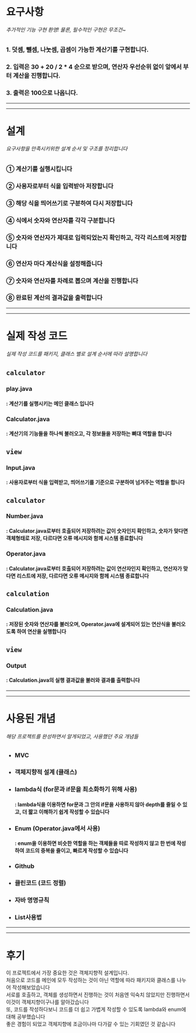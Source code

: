 # 요구사항
###### 추가적인 기능 구현 환영! 물론, 필수적인 구현은 무조건~ 
### 1. 덧셈, 뺄셈, 나눗셈, 곱셈이 가능한 계산기를 구현합니다.
### 2. 입력은 30 + 20 / 2 * 4 순으로 받으며, 연산자 우선순위 없이 앞에서 부터 계산을 진행합니다.
### 3. 출력은 100으로 나옵니다.

<hr/>
<hr/>

# 설계
###### 요구사항을 만족시키위한 설계 순서 및 구조를 정리합니다
### ① 계산기를 실행시킵니다
### ② 사용자로부터 식을 입력받아 저장합니다
### ③ 해당 식을 띄어쓰기로 구분하여 다시 저장합니다
### ④ 식에서 숫자와 연산자를 각각 구분합니다
### ⑤ 숫자와 연산자가 제대로 입력되었는지 확인하고, 각각 리스트에 저장합니다
### ⑥ 연산자 마다 계산식을 설정해줍니다
### ⑦ 숫자와 연산자를 차례로 뽑으며 계산을 진행합니다
### ⑧ 완료된 계산의 결과값을 출력합니다


<hr/>
<hr/>

# 실제 작성 코드
###### 실제 작성 코드를 패키지, 클래스 별로 설계 순서에 따라 설명합니다
## `calculator`
### play.java
#### : 계산기를 실행시키는 메인 클래스 입니다
### Calculator.java
#### : 계산기의 기능들을 하나씩 불러오고, 각 정보들을 저장하는 뼈대 역할을 합니다
## `view`
### Input.java
#### : 사용자로부터 식을 입력받고, 띄어쓰기를 기준으로 구분하여 넘겨주는 역할을 합니다
## `calculator`
### Number.java
####  : Calculator.java로부터 호출되어 저장하려는 값이 숫자인지 확인하고, 숫자가 맞다면 객체형태로 저장, 다르다면 오류 메시지와 함께 시스템 종료합니다
### Operator.java
#### : Calculator.java로부터 호출되어 저장하려는 값이 연산자인지 확인하고, 연산자가 맞다면 리스트에 저장, 다르다면 오류 메시지와 함께 시스템 종료합니다
## `calculation`
### Calculation.java
#### : 저장된 숫자와 연산자를 불러오며, Operator.java에 설계되어 있는 연산식을 불러오도록 하여 연산을 실행합니다
## `view`
### Output
#### : Calculation.java의 실행 결과값을 불러와 결과를 출력합니다

<hr/>
<hr/>

# 사용된 개념
###### 해당 프로젝트를 완성하면서 알게되었고, 사용했던 주요 개념들
* ### MVC
* ### 객체지향적 설계 (클래스)
* ### lambda식 (for문과 if문을 최소화하기 위해 사용)
    #### : lambda식을 이용하면 for문과 그 안의 if문을 사용하지 않아 depth를 줄일 수 있고, 더 짧고 이해하기 쉽게 작성할 수 있습니다
* ### Enum (Operator.java에서 사용)
    #### : enum을 이용하면 비슷한 역할을 하는 객체들을 따로 작성하지 않고 한 번에 작성하여 코드의 중복을 줄이고, 빠르게 작성할 수 있습니다
* ### Github
* ### 클린코드 (코드 정렬)
* ### 자바 명명규칙
* ### List사용법

<hr/>
<hr/>

# 후기
이 프로젝트에서 가장 중요한 것은 객체지향적 설계입니다. <br/>
처음으로 코드를 메인에 모두 작성하는 것이 아닌 역할에 따라 패키지와 클래스를 나누어 작성해보았습니다 <br/>
서로를 호출하고, 객체를 생성하면서 진행하는 것이 처음엔 익숙치 않았지만 진행하면서 이것이 객체지향이구나를 알아갔습니다 <br/>
또, 코드를 작성하다보니 코드를 더 쉽고 가볍게 작성할 수 있도록 lambda와 enum에 대해 공부했습니다<br/>
좋은 경험이 되었고 객체지향에 조금이나마 다가갈 수 있는 기회였던 것 같습니다